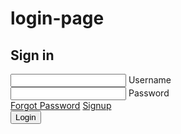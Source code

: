 # login-page
<!DOCTYPE html>
<html lang="en">
<head>
    <meta charset="UTF-8">
    <meta name="viewport" content="width=device-width, initial-scale=1.0">
    <title>Login form</title>
    <link rel="stylesheet" href="./login.css">
    
</head>
<body>
    <div class="box">
        <span class="borderLine"></span>
        <form>
            <h2>Sign in</h2>
            <div class="inputBox">
               <input type="text" required="required">
               <span>Username</span>
               <i></i>
            </div>
            <div class="inputBox">
                <input type="password" required="required">
                <span>Password</span>
                <i></i>
             </div>
             <div class="links">
                <a href="#">Forgot Password</a>
                <a href="#">Signup</a>
             </div>
             <input type="submit" value="Login">
        </form>
    </div>
    
</body>
</html>
